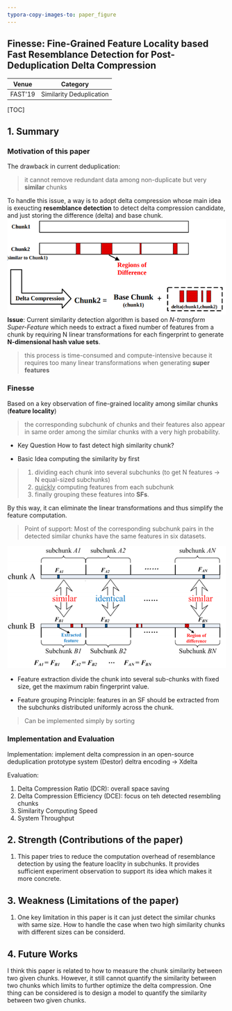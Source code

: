 ```yaml
---
typora-copy-images-to: paper_figure
---
```

Finesse: Fine-Grained Feature Locality based Fast Resemblance Detection for Post-Deduplication Delta Compression
------------------------------------------
|  Venue  |       Category       |
| :-----: | :------------------: |
| FAST'19 | Similarity Deduplication |
[TOC]

## 1. Summary
### Motivation of this paper
The drawback in current deduplication:
> it cannot remove redundant data among non-duplicate but very **similar** chunks

To handle this issue, a way is to adopt delta compression whose main idea is exeucting **resemblance detection** to detect delta compression candidate, and just storing the difference (delta) and base chunk.
![1553497729383](paper_figure/1553497729383.png)
**Issue**: Current similarity detection algorithm is based on *N-transform Super-Feature* which needs to extract a fixed number of features from a chunk by requiring N linear transformations for each fingerprint to generate **N-dimensional hash value sets**. 
> this process is time-consumed and compute-intensive because it requires too many linear transformations when generating **super features** 

### Finesse
Based on a key observation of fine-grained locality among similar chunks (**feature locality**)
> the corresponding subchunk of chunks and their features also appear in same order among the similar chunks with a very high probability.

- Key Question
How to fast detect high similarity chunk?

- Basic Idea
computing the similarity by first 
> 1. dividing each chunk into several subchunks (to get N features $\rightarrow$ N equal-sized subchunks) 
> 2. <u>quickly</u> computing features from each subchunk
> 3. finally grouping these features into **SFs**. 

By this way, it can eliminate the linear transformations and thus simplify the feature computation.
> Point of support: Most of the corresponding subchunk pairs in the detected similar chunks have the same features in six datasets.

![1553516953870](paper_figure/1553516953870.png)

- Feature extraction
divide the chunk into several sub-chunks with fixed size, get the maximum rabin fingerprint value.

- Feature grouping
Principle: features in an SF should be extracted from the subchunks distributed uniformly across the chunk.
> Can be implemented simply by sorting 

### Implementation and Evaluation
Implementation: 
implement delta compression in an open-source deduplication prototype system (Destor)
deltra encoding $\rightarrow$ Xdelta

Evaluation:
1. Delta Compression Ratio (DCR): overall space saving 
2. Delta Compression Efficiency (DCE): focus on teh detected resembling chunks
3. Similarity Computing Speed
4. System Throughput

## 2. Strength (Contributions of the paper)
1. This paper tries to reduce the computation overhead of resemblance detection by using the feature loaclity in subchunks. It provides sufficient experiment observation to support its idea which makes it more concrete.
## 3. Weakness (Limitations of the paper)
1. One key limitation in this paper is it can just detect the similar chunks with same size. How to handle the case when two high similarity chunks with different sizes can be considerd.

## 4. Future Works
I think this paper is related to how to measure the chunk similarity between two given chunks. However, it still cannot quantify the similarity between two chunks which limits to further optimize the delta compression. One thing can be considered is to design a model to quantify the similarity  between two given chunks.